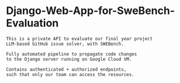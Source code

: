 # Django-Web-App-for-SweBench-Evaluation
```
This is a private API to evaluate our final year project 
LLM-based GitHub issue solver, with SWEBench.
```
```
Fully automated pipeline to propagate code changes 
to the Django server running on Google Cloud VM.
```
```
Contains authenticated + authorized endpoints, 
such that only our team can access the resources.
```
